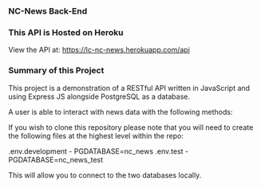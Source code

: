 ### NC-News Back-End

### This API is Hosted on Heroku

View the API at: https://lc-nc-news.herokuapp.com/api

### Summary of this Project

This project is a demonstration of a RESTful API written in JavaScript and using Express JS alongside PostgreSQL as a database.

A user is able to interact with news data with the following methods:

If you wish to clone this repository please note that you will need to create the following files at the highest level within the repo:

.env.development - PGDATABASE=nc_news
.env.test - PGDATABASE=nc_news_test

This will allow you to connect to the two databases locally.
